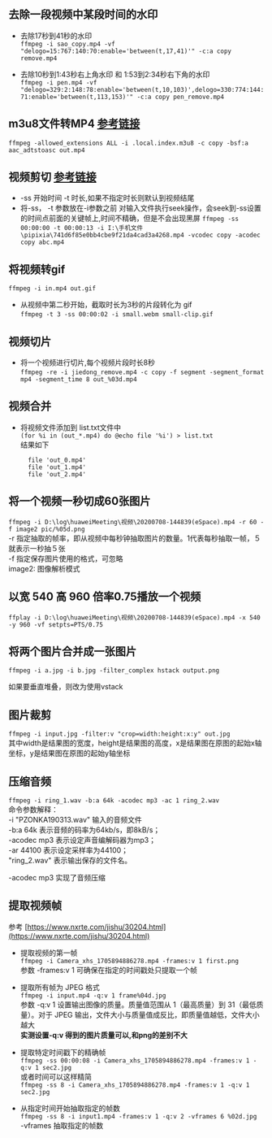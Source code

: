 ## 去除一段视频中某段时间的水印
* 去除17秒到41秒的水印  
`ffmpeg -i sao_copy.mp4 -vf "delogo=15:767:140:70:enable='between(t,17,41)'" -c:a copy remove.mp4` 

* 去除10秒到1:43秒右上角水印 和 1:53到2:34秒右下角的水印  
`ffmpeg -i pen.mp4 -vf "delogo=329:2:148:78:enable='between(t,10,103)',delogo=330:774:144:71:enable='between(t,113,153)'" -c:a copy pen_remove.mp4`

## m3u8文件转MP4 [参考链接](https://blog.csdn.net/weixin_44647371/article/details/120640311)
`ffmpeg -allowed_extensions ALL -i .local.index.m3u8 -c copy -bsf:a aac_adtstoasc out.mp4`  

## 视频剪切  [参考链接](https://blog.csdn.net/matrix_laboratory/article/details/53157383)  

* -ss 开始时间  -t 时长,如果不指定时长则默认到视频结尾
*  将-ss， -t 参数放在-i参数之前 对输入文件执行seek操作，会seek到-ss设置的时间点前面的关键帧上,时间不精确，但是不会出现黑屏
`ffmpeg -ss 00:00:00 -t 00:00:13 -i I:\手机文件\pipixia\741d6f85e0bb4cbe9f21da4cad3a4268.mp4 -vcodec copy -acodec copy abc.mp4`  

## 将视频转gif  
`ffmpeg -i in.mp4 out.gif`  

* 从视频中第二秒开始，截取时长为3秒的片段转化为 gif    
`ffmpeg -t 3 -ss 00:00:02 -i small.webm small-clip.gif`  

## 视频切片  
* 将一个视频进行切片,每个视频片段时长8秒  
`ffmpeg -re -i jiedong_remove.mp4 -c copy -f segment -segment_format mp4 -segment_time 8 out_%03d.mp4`  

## 视频合并  
* 将视频文件添加到 list.txt文件中  
`(for %i in (out_*.mp4) do @echo file '%i') > list.txt`  
结果如下  

		file 'out_0.mp4'
		file 'out_1.mp4'
		file 'out_2.mp4'  

## 将一个视频一秒切成60张图片
`ffmpeg -i D:\log\huaweiMeeting\视频\20200708-144839(eSpace).mp4 -r 60 -f image2 pic/%05d.png`  
-r 指定抽取的帧率，即从视频中每秒钟抽取图片的数量。1代表每秒抽取一帧，５就表示一秒抽５张  
-f 指定保存图片使用的格式，可忽略  
image2: 图像解析模式
## 以宽 540 高 960 倍率0.75播放一个视频 
`ffplay -i D:\log\huaweiMeeting\视频\20200708-144839(eSpace).mp4 -x 540 -y 960 -vf setpts=PTS/0.75`

## 将两个图片合并成一张图片
`ffmpeg -i a.jpg -i b.jpg -filter_complex hstack output.png`

如果要垂直堆叠，则改为使用vstack

## 图片裁剪
`ffmpeg -i input.jpg -filter:v "crop=width:height:x:y" out.jpg`  
其中width是结果图的宽度，height是结果图的高度，x是结果图在原图的起始x轴坐标，y是结果图在原图的起始y轴坐标

## 压缩音频
`ffmpeg -i ring_1.wav -b:a 64k -acodec mp3 -ac 1 ring_2.wav`  
命令参数解释：  
 -i "PZONKA190313.wav"  输入的音频文件  
 -b:a 64k               表示音频的码率为64kb/s，即8kB/s；  
 -acodec mp3            表示设定声音编解码器为mp3；  
 -ar 44100              表示设定采样率为44100；  
 "ring_2.wav"                表示输出保存的文件名。

 -acodec mp3 实现了音频压缩

## 提取视频帧  

参考
[https://www.nxrte.com/jishu/30204.html](https://www.nxrte.com/jishu/30204.html)  

* 提取视频的第一帧  
`ffmpeg -i Camera_xhs_1705894886278.mp4 -frames:v 1 first.png`  
参数 -frames:v 1 可确保在指定的时间戳处只提取一个帧

* 提取所有帧为 JPEG 格式  
`ffmpeg -i input.mp4 -q:v 1 frame%04d.jpg`  
参数 -q:v 1 设置输出图像的质量。质量值范围从 1（最高质量）到 31（最低质量）。对于 JPEG 输出，文件大小与质量值成反比，即质量值越低，文件大小越大  
**实测设置-q:v 得到的图片质量可以,和png的差别不大**  

* 提取特定时间戳下的精确帧  
`ffmpeg -ss 00:00:08 -i Camera_xhs_1705894886278.mp4 -frames:v 1 -q:v 1 sec2.jpg`  
或者时间可以这样精简  
`ffmpeg -ss 8 -i Camera_xhs_1705894886278.mp4 -frames:v 1 -q:v 1 sec2.jpg`  
* 从指定时间开始抽取指定的帧数  
`ffmpeg -ss 8 -i input1.mp4 -frames:v 1 -q:v 2 -vframes 6 %02d.jpg`  
-vframes 抽取指定的帧数
  


  


